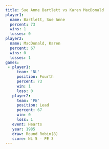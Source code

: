 ```yaml
---
title: Sue Anne Bartlett vs Karen MacDonald
player1:                  
  name: Bartlett, Sue Anne
  percent: 73             
  wins: 1                 
  losses: 0               
player2:                  
  name: MacDonald, Karen  
  percent: 67             
  wins: 0                 
  losses: 1               
games:
 - player1:          
     team: 'NL'      
     position: Fourth
     percent: 73     
     win: 1          
     loss: 0         
   player2:        
     team: 'PE'    
     position: Lead
     percent: 67   
     win: 0        
     loss: 1       
   event: Hearts       
   year: 1985          
   draw: Round Robin(8)
   score: NL 5 - PE 3  
---
```

